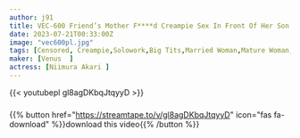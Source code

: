 ```yaml
---
author: j91
title: VEC-600 Friend’s Mother F****d Creampie Sex In Front Of Her Son Watching Akari Niimura
date: 2023-07-21T00:33:00Z
image: "vec600pl.jpg"
tags: [Censored, Creampie,Solowork,Big Tits,Married Woman,Mature Woman,Cuckold	]
maker: [Venus  ]
actress: [Niimura Akari ]
---
```



{{< youtubepl gl8agDKbqJtqyyD >}}
###

{{% button href="https://streamtape.to/v/gl8agDKbqJtqyyD" icon="fas fa-download" %}}download this video{{% /button %}}

